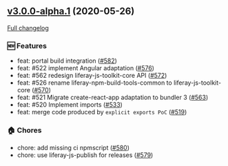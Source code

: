 ## [v3.0.0-alpha.1](https://github.com/liferay/liferay-js-toolkit/tree/v3.0.0-alpha.1) (2020-05-26)

[Full changelog](https://github.com/liferay/liferay-js-toolkit/compare/v2.18.2...liferay-npm-bundler/v3.0.0-alpha.1)

### :new: Features

-   feat: portal build integration ([\#582](https://github.com/liferay/liferay-js-toolkit/pull/582))
-   feat: #522 implement Angular adaptation ([\#576](https://github.com/liferay/liferay-js-toolkit/pull/576))
-   feat: #562 redesign liferay-js-toolkit-core API ([\#572](https://github.com/liferay/liferay-js-toolkit/pull/572))
-   feat: #526 rename liferay-npm-build-tools-common to liferay-js-toolkit-core ([\#570](https://github.com/liferay/liferay-js-toolkit/pull/570))
-   feat: #521 Migrate create-react-app adaptation to bundler 3 ([\#563](https://github.com/liferay/liferay-js-toolkit/pull/563))
-   feat: #520 Implement imports ([\#533](https://github.com/liferay/liferay-js-toolkit/pull/533))
-   feat: merge code produced by `explicit exports PoC` ([\#519](https://github.com/liferay/liferay-js-toolkit/pull/519))

### :house: Chores

-   chore: add missing ci npmscript ([\#580](https://github.com/liferay/liferay-js-toolkit/pull/580))
-   chore: use liferay-js-publish for releases ([\#579](https://github.com/liferay/liferay-js-toolkit/pull/579))
